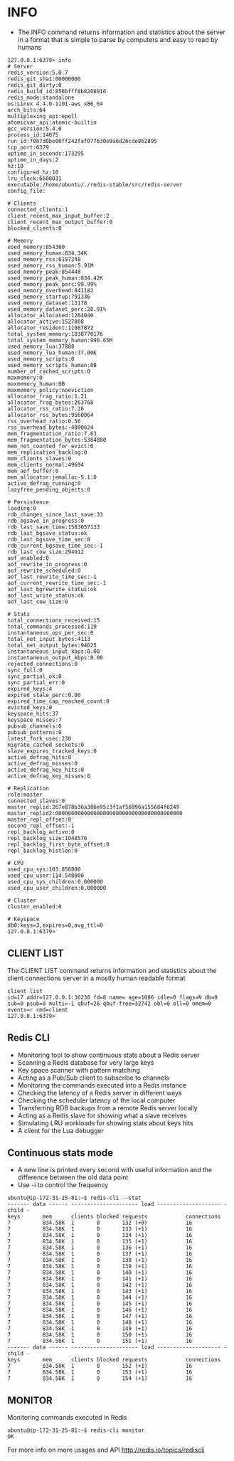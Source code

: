# INFO

- The INFO command returns information and statistics about the server in a format that is simple to parse by computers and easy to read by humans

```
127.0.0.1:6379> info
# Server
redis_version:5.0.7
redis_git_sha1:00000000
redis_git_dirty:0
redis_build_id:856bfff8b8208916
redis_mode:standalone
os:Linux 4.4.0-1101-aws x86_64
arch_bits:64
multiplexing_api:epoll
atomicvar_api:atomic-builtin
gcc_version:5.4.0
process_id:14075
run_id:70b7d0be00ff242faf077630e9a6d26cde862895
tcp_port:6379
uptime_in_seconds:173295
uptime_in_days:2
hz:10
configured_hz:10
lru_clock:6600031
executable:/home/ubuntu/./redis-stable/src/redis-server
config_file:

# Clients
connected_clients:1
client_recent_max_input_buffer:2
client_recent_max_output_buffer:0
blocked_clients:0

# Memory
used_memory:854360
used_memory_human:834.34K
used_memory_rss:6197248
used_memory_rss_human:5.91M
used_memory_peak:854448
used_memory_peak_human:834.42K
used_memory_peak_perc:99.99%
used_memory_overhead:841182
used_memory_startup:791336
used_memory_dataset:13178
used_memory_dataset_perc:20.91%
allocator_allocated:1264040
allocator_active:1527808
allocator_resident:11087872
total_system_memory:1038770176
total_system_memory_human:990.65M
used_memory_lua:37888
used_memory_lua_human:37.00K
used_memory_scripts:0
used_memory_scripts_human:0B
number_of_cached_scripts:0
maxmemory:0
maxmemory_human:0B
maxmemory_policy:noeviction
allocator_frag_ratio:1.21
allocator_frag_bytes:263768
allocator_rss_ratio:7.26
allocator_rss_bytes:9560064
rss_overhead_ratio:0.56
rss_overhead_bytes:-4890624
mem_fragmentation_ratio:7.63
mem_fragmentation_bytes:5384880
mem_not_counted_for_evict:0
mem_replication_backlog:0
mem_clients_slaves:0
mem_clients_normal:49694
mem_aof_buffer:0
mem_allocator:jemalloc-5.1.0
active_defrag_running:0
lazyfree_pending_objects:0

# Persistence
loading:0
rdb_changes_since_last_save:33
rdb_bgsave_in_progress:0
rdb_last_save_time:1583657133
rdb_last_bgsave_status:ok
rdb_last_bgsave_time_sec:0
rdb_current_bgsave_time_sec:-1
rdb_last_cow_size:294912
aof_enabled:0
aof_rewrite_in_progress:0
aof_rewrite_scheduled:0
aof_last_rewrite_time_sec:-1
aof_current_rewrite_time_sec:-1
aof_last_bgrewrite_status:ok
aof_last_write_status:ok
aof_last_cow_size:0

# Stats
total_connections_received:15
total_commands_processed:119
instantaneous_ops_per_sec:0
total_net_input_bytes:4113
total_net_output_bytes:94625
instantaneous_input_kbps:0.00
instantaneous_output_kbps:0.00
rejected_connections:0
sync_full:0
sync_partial_ok:0
sync_partial_err:0
expired_keys:4
expired_stale_perc:0.00
expired_time_cap_reached_count:0
evicted_keys:0
keyspace_hits:37
keyspace_misses:7
pubsub_channels:0
pubsub_patterns:0
latest_fork_usec:230
migrate_cached_sockets:0
slave_expires_tracked_keys:0
active_defrag_hits:0
active_defrag_misses:0
active_defrag_key_hits:0
active_defrag_key_misses:0

# Replication
role:master
connected_slaves:0
master_replid:267e878b36a386e95c3f1af56896a155684f6249
master_replid2:0000000000000000000000000000000000000000
master_repl_offset:0
second_repl_offset:-1
repl_backlog_active:0
repl_backlog_size:1048576
repl_backlog_first_byte_offset:0
repl_backlog_histlen:0

# CPU
used_cpu_sys:103.856000
used_cpu_user:114.548000
used_cpu_sys_children:0.000000
used_cpu_user_children:0.000000

# Cluster
cluster_enabled:0

# Keyspace
db0:keys=3,expires=0,avg_ttl=0
127.0.0.1:6379>
```

## CLIENT LIST


The CLIENT LIST command returns information and statistics about the client connections server in a mostly human readable format


```
client list
id=17 addr=127.0.0.1:36238 fd=8 name= age=1086 idle=0 flags=N db=0 sub=0 psub=0 multi=-1 qbuf=26 qbuf-free=32742 obl=0 oll=0 omem=0 events=r cmd=client
127.0.0.1:6379> 
```

## Redis CLI

- Monitoring tool to show continuous stats about a Redis server
- Scanning a Redis database for very large keys
- Key space scanner with pattern matching
- Acting as a Pub/Sub client to subscribe to channels
- Monitoring the commands executed into a Redis instance
- Checking the latency of a Redis server in different ways
- Checking the scheduler latency of the local computer
- Transferring RDB backups from a remote Redis server locally
- Acting as a Redis slave for showing what a slave receives
- Simulating LRU workloads for showing stats about keys hits
- A client for the Lua debugger


## Continuous stats mode

- A new line is printed every second with useful information and the difference between the old data point
- Use -i <interval> to control the frequency

```
ubuntu@ip-172-31-25-81:~$ redis-cli --stat
------- data ------ --------------------- load -------------------- - child -
keys       mem      clients blocked requests            connections          
7          834.58K  1       0       132 (+0)            16          
7          834.58K  1       0       133 (+1)            16          
7          834.58K  1       0       134 (+1)            16          
7          834.58K  1       0       135 (+1)            16          
7          834.58K  1       0       136 (+1)            16          
7          834.58K  1       0       137 (+1)            16          
7          834.58K  1       0       138 (+1)            16          
7          834.58K  1       0       139 (+1)            16          
7          834.58K  1       0       140 (+1)            16          
7          834.58K  1       0       141 (+1)            16          
7          834.58K  1       0       142 (+1)            16          
7          834.58K  1       0       143 (+1)            16          
7          834.58K  1       0       144 (+1)            16          
7          834.58K  1       0       145 (+1)            16          
7          834.58K  1       0       146 (+1)            16          
7          834.58K  1       0       147 (+1)            16          
7          834.58K  1       0       148 (+1)            16          
7          834.58K  1       0       149 (+1)            16          
7          834.58K  1       0       150 (+1)            16          
7          834.58K  1       0       151 (+1)            16          
------- data ------ --------------------- load -------------------- - child -
keys       mem      clients blocked requests            connections          
7          834.58K  1       0       152 (+1)            16          
7          834.58K  1       0       153 (+1)            16          
7          834.58K  1       0       154 (+1)            16          

```

## MONITOR

Monitoring commands executed in Redis

```
ubuntu@ip-172-31-25-81:~$ redis-cli monitor
OK
```

For more info on more usages and API http://redis.io/topics/rediscli 




